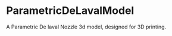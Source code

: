 ParametricDeLavalModel
======================

A Parametric De laval Nozzle 3d model, designed for 3D printing.
